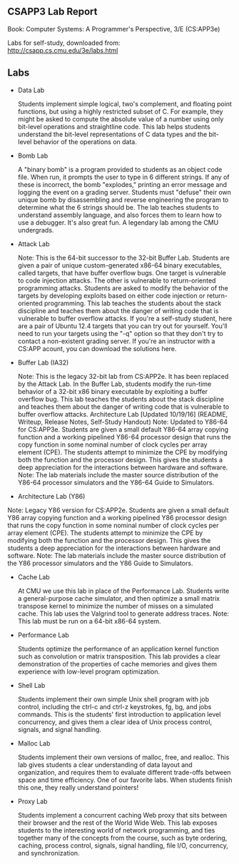 CSAPP3 Lab Report 
---
  Book: Computer Systems: A Programmer's Perspective, 3/E (CS:APP3e)
  
  Labs for self-study, downloaded from: http://csapp.cs.cmu.edu/3e/labs.html

Labs
---
- Data Lab

  Students implement simple logical, two's complement, and floating point functions, but using a highly restricted subset of C. For example, they might be asked to compute the absolute value of a number using only bit-level operations and straightline code. This lab helps students understand the bit-level representations of C data types and the bit-level behavior of the operations on data.
  
- Bomb Lab

  A "binary bomb" is a program provided to students as an object code file. When run, it prompts the user to type in 6 different strings. If any of these is incorrect, the bomb "explodes," printing an error message and logging the event on a grading server. Students must "defuse" their own unique bomb by disassembling and reverse engineering the program to determine what the 6 strings should be. The lab teaches students to understand assembly language, and also forces them to learn how to use a debugger. It's also great fun. A legendary lab among the CMU undergrads.
  
- Attack Lab

  Note: This is the 64-bit successor to the 32-bit Buffer Lab. Students are given a pair of unique custom-generated x86-64 binary executables, called targets, that have buffer overflow bugs. One target is vulnerable to code injection attacks. The other is vulnerable to return-oriented programming attacks. Students are asked to modify the behavior of the targets by developing exploits based on either code injection or return-oriented programming. This lab teaches the students about the stack discipline and teaches them about the danger of writing code that is vulnerable to buffer overflow attacks.
  If you're a self-study student, here are a pair of Ubuntu 12.4 targets that you can try out for yourself. You'll need to run your targets using the "-q" option so that they don't try to contact a non-existent grading server. If you're an instructor with a CS:APP acount, you can download the solutions here.
  
- Buffer Lab (IA32)

  Note: This is the legacy 32-bit lab from CS:APP2e. It has been replaced by the Attack Lab. In the Buffer Lab, students modify the run-time behavior of a 32-bit x86 binary executable by exploiting a buffer overflow bug. This lab teaches the students about the stack discipline and teaches them about the danger of writing code that is vulnerable to buffer overflow attacks.
Architecture Lab [Updated 10/19/16] (README, Writeup, Release Notes, Self-Study Handout)
  Note: Updated to Y86-64 for CS:APP3e. Students are given a small default Y86-64 array copying function and a working pipelined Y86-64 processor design that runs the copy function in some nominal number of clock cycles per array element (CPE). The students attempt to minimize the CPE by modifying both the function and the processor design. This gives the students a deep appreciation for the interactions between hardware and software.
  Note: The lab materials include the master source distribution of the Y86-64 processor simulators and the Y86-64 Guide to Simulators.
  
 - Architecture Lab (Y86)
 
  Note: Legacy Y86 version for CS:APP2e. Students are given a small default Y86 array copying function and a working pipelined Y86 processor design that runs the copy function in some nominal number of clock cycles per array element (CPE). The students attempt to minimize the CPE by modifying both the function and the processor design. This gives the students a deep appreciation for the interactions between hardware and software.
  Note: The lab materials include the master source distribution of the Y86 processor simulators and the Y86 Guide to Simulators.
  
- Cache Lab

  At CMU we use this lab in place of the Performance Lab. Students write a general-purpose cache simulator, and then optimize a small matrix transpose kernel to minimize the number of misses on a simulated cache. This lab uses the Valgrind tool to generate address traces.
  Note: This lab must be run on a 64-bit x86-64 system.
  
- Performance Lab

  Students optimize the performance of an application kernel function such as convolution or matrix transposition. This lab provides a clear demonstration of the properties of cache memories and gives them experience with low-level program optimization.
  
- Shell Lab

  Students implement their own simple Unix shell program with job control, including the ctrl-c and ctrl-z keystrokes, fg, bg, and jobs commands. This is the students' first introduction to application level concurrency, and gives them a clear idea of Unix process control, signals, and signal handling.
  
- Malloc Lab

  Students implement their own versions of malloc, free, and realloc. This lab gives students a clear understanding of data layout and organization, and requires them to evaluate different trade-offs between space and time efficiency. One of our favorite labs. When students finish this one, they really understand pointers!
  
- Proxy Lab

  Students implement a concurrent caching Web proxy that sits between their browser and the rest of the World Wide Web. This lab exposes students to the interesting world of network programming, and ties together many of the concepts from the course, such as byte ordering, caching, process control, signals, signal handling, file I/O, concurrency, and synchronization.
  
